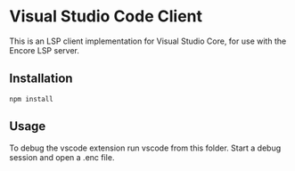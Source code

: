 # Visual Studio Code Client
This is an LSP client implementation for Visual Studio Core, for use with the Encore LSP server.

## Installation
`npm install`

## Usage
To debug the vscode extension run vscode from this folder. Start a debug session and open a .enc file.
